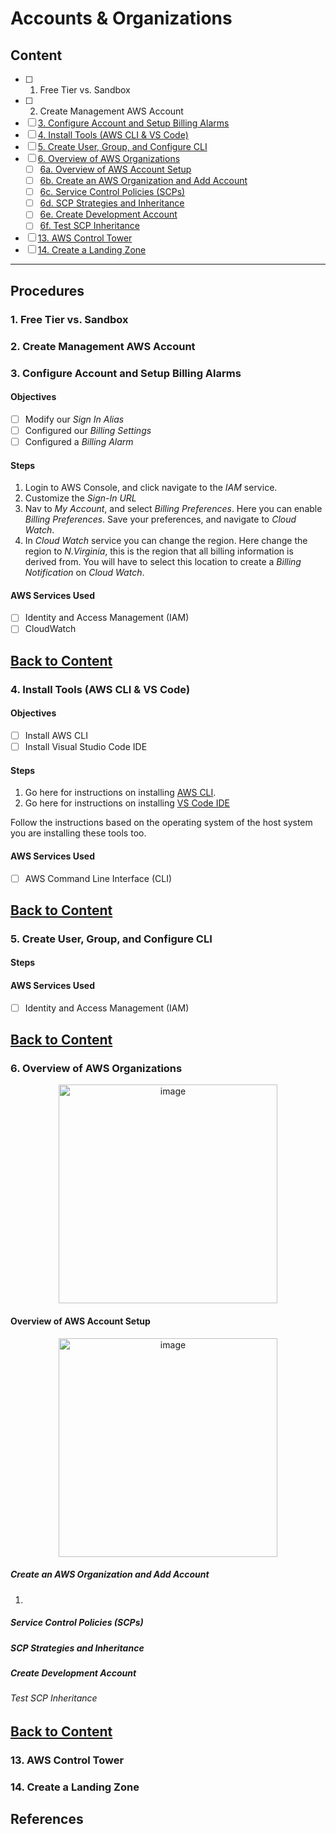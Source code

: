 # Accounts & Organizations

## Content
- [ ] 1. Free Tier vs. Sandbox
- [ ] 2. Create Management AWS Account 
-  [ ] [3. Configure Account and Setup Billing Alarms](https://github.com/rodriggj/aws-certifications/tree/master/Professional/SolutionsArchitect/AccountsAndOrganizations#3-configure-account-and-setup-billing-alarms)
- [ ] [4. Install Tools (AWS CLI & VS Code)](https://github.com/rodriggj/aws-certifications/tree/master/Professional/SolutionsArchitect/AccountsAndOrganizations#4-install-tools-aws-cli--vs-code)
- [ ] [5. Create User, Group, and Configure CLI](https://github.com/rodriggj/aws-certifications/tree/master/Professional/SolutionsArchitect/AccountsAndOrganizations#5-create-user-group-and-configure-cli) 
- [ ] [6. Overview of AWS Organizations](https://github.com/rodriggj/aws-certifications/tree/master/Professional/SolutionsArchitect/AccountsAndOrganizations#6-overview-of-aws-organizations)
    + [ ] [6a. Overview of AWS Account Setup](https://github.com/rodriggj/aws-certifications/tree/master/Professional/SolutionsArchitect/AccountsAndOrganizations#7-overview-of-aws-account-setup)
    + [ ] [6b. Create an AWS Organization and Add Account](https://github.com/rodriggj/aws-certifications/tree/master/Professional/SolutionsArchitect/AccountsAndOrganizations#8-create-an-aws-organization-and-add-account)
    + [ ] [6c. Service Control Policies (SCPs)](https://github.com/rodriggj/aws-certifications/tree/master/Professional/SolutionsArchitect/AccountsAndOrganizations#9-service-control-policies-scps)
    + [ ] [6d. SCP Strategies and Inheritance](https://github.com/rodriggj/aws-certifications/tree/master/Professional/SolutionsArchitect/AccountsAndOrganizations#10-scp-strategies-and-inheritance)
    + [ ] [6e. Create Development Account](https://github.com/rodriggj/aws-certifications/tree/master/Professional/SolutionsArchitect/AccountsAndOrganizations#11-create-development-account) 
    + [ ] [6f. Test SCP Inheritance](https://github.com/rodriggj/aws-certifications/tree/master/Professional/SolutionsArchitect/AccountsAndOrganizations#12-test-scp-inheritance)
- [ ] [13. AWS Control Tower](https://github.com/rodriggj/aws-certifications/tree/master/Professional/SolutionsArchitect/AccountsAndOrganizations#13-aws-control-tower) 
- [ ] [14. Create a Landing Zone](https://github.com/rodriggj/aws-certifications/tree/master/Professional/SolutionsArchitect/AccountsAndOrganizations#14-create-a-landing-zone)
--------

## Procedures

### 1. Free Tier vs. Sandbox

### 2. Create Management AWS Account 

### 3. Configure Account and Setup Billing Alarms

#### Objectives 
- [ ] Modify our _Sign In Alias_
- [ ] Configured our _Billing Settings_
- [ ] Configured a _Billing Alarm_

#### Steps
1. Login to AWS Console, and click navigate to the _IAM_ service.
2. Customize the _Sign-In URL_ 
3. Nav to _My Account_, and select _Billing Preferences_. Here you can enable _Billing Preferences_. Save your preferences, and navigate to _Cloud Watch_.
4. In _Cloud Watch_ service you can change the region. Here change the region to _N.Virginia_, this is the region that all billing information is derived from. You will have to select this location to create a _Billing Notification_ on _Cloud Watch_.

#### AWS Services Used
- [ ] Identity and Access Management (IAM)
- [ ] CloudWatch

[Back to Content](https://github.com/rodriggj/aws-certifications/tree/master/Professional/SolutionsArchitect/AccountsAndOrganizations#content)
-------

### 4. Install Tools (AWS CLI & VS Code) 

#### Objectives
- [ ] Install AWS CLI
- [ ] Install Visual Studio Code IDE

#### Steps
1. Go here for instructions on installing [AWS CLI](https://docs.aws.amazon.com/cli/latest/userguide/getting-started-install.html).
2. Go here for instructions on installing [VS Code IDE](https://code.visualstudio.com/)

Follow the instructions based on the operating system of the host system you are installing these tools too. 

#### AWS Services Used 
- [ ] AWS Command Line Interface (CLI)

[Back to Content](https://github.com/rodriggj/aws-certifications/tree/master/Professional/SolutionsArchitect/AccountsAndOrganizations#content)
------

### 5. Create User, Group, and Configure CLI 

#### Steps

#### AWS Services Used

- [ ] Identity and Access Management (IAM)

[Back to Content](https://github.com/rodriggj/aws-certifications/tree/master/Professional/SolutionsArchitect/AccountsAndOrganizations#content)
------

### 6. Overview of AWS Organizations

<p align="center">
<img width="350" alt="image" src="https://user-images.githubusercontent.com/8760590/215871061-4726dc1d-33f5-4ec9-8f27-ce25799254fa.png">
</p>

#### Overview of AWS Account Setup

<p align="center">
<img width="350" alt="image" src="https://user-images.githubusercontent.com/8760590/215871739-8b510889-c74f-478a-a5e0-e875ee6f87a3.png">
</p>

##### Create an AWS Organization and Add Account

1. 

##### Service Control Policies (SCPs)

##### SCP Strategies and Inheritance

##### Create Development Account 

###### Test SCP Inheritance


[Back to Content](https://github.com/rodriggj/aws-certifications/tree/master/Professional/SolutionsArchitect/AccountsAndOrganizations#content)
--------

### 13. AWS Control Tower 

### 14. Create a Landing Zone

## References
